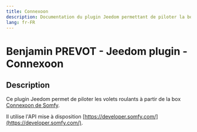 ```yaml
---
title: Connexoon
description: Documentation du plugin Jeedom permettant de piloter la box Connexoon
lang: fr-FR
---
```


# Benjamin PREVOT - Jeedom plugin - Connexoon

## Description

Ce plugin Jeedom permet de piloter les volets roulants à partir de la box [Connexoon de Somfy](https://www.somfy.fr/produits/1811429/connexoon).

Il utilise l'API mise à disposition [https://developer.somfy.com/](https://developer.somfy.com/).
